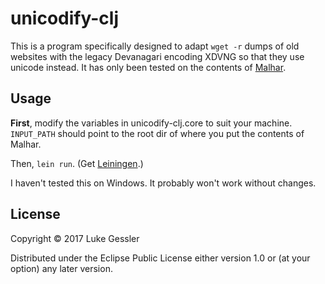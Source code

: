 # unicodify-clj

This is a program specifically designed to adapt `wget -r` dumps of old websites with the legacy Devanagari encoding XDVNG so that they use unicode instead. It has only been tested on the contents of [Malhar](https://github.com/lgessler/unicodify-clj/tree/master/www.hindi-urdu-malhar.org).

## Usage

**First**, modify the variables in unicodify-clj.core to suit your machine. `INPUT_PATH` should point to the root dir of where you put the contents of Malhar.

Then, `lein run`. (Get [Leiningen](https://leiningen.org/).)

I haven't tested this on Windows. It probably won't work without changes.

## License

Copyright © 2017 Luke Gessler

Distributed under the Eclipse Public License either version 1.0 or (at
your option) any later version.
